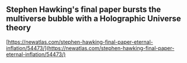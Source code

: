 ## Stephen Hawking's final paper bursts the multiverse bubble with a Holographic Universe theory
  
  [https://newatlas.com/stephen-hawking-final-paper-eternal-inflation/54473/](https://newatlas.com/stephen-hawking-final-paper-eternal-inflation/54473/)